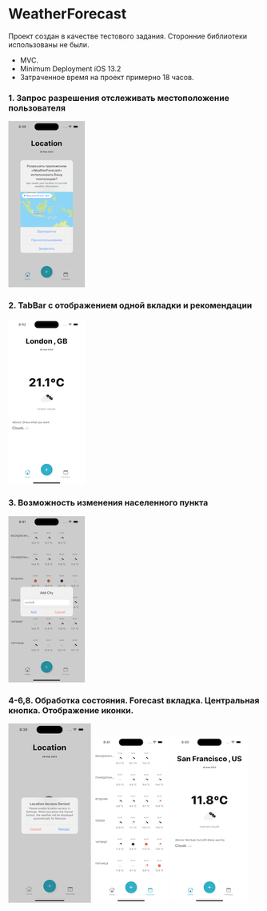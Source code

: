 # WeatherForecast

Проект создан в качестве тестового задания. Сторонние библиотеки использованы не были. 
- MVC.
- Minimum Deployment iOS 13.2  
- Затраченное время на проект примерно 18 часов.

### 1. Запрос разрешения отслеживать местоположение пользователя

![](https://github.com/Raxhet/WeatherForecast/blob/main/Location.png)

### 2. TabBar с отображением одной вкладки и рекомендации

![](https://github.com/Raxhet/WeatherForecast/blob/main/LondonMain.png)

### 3. Возможность изменения населенного пункта

![](https://github.com/Raxhet/WeatherForecast/blob/main/ForecastEnter.png)

### 4-6,8. Обработка состояния. Forecast вкладка. Центральная кнопка. Отображение иконки.

![](https://github.com/Raxhet/WeatherForecast/blob/main/Denied.png) ![](https://github.com/Raxhet/WeatherForecast/blob/main/Forecast.png) ![](https://github.com/Raxhet/WeatherForecast/blob/main/Main%20Screen.png)
